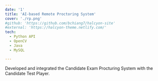 ```yaml
---
date: '1'
title: 'AI-based Remote Proctoring System'
cover: './rp.png'
#github: 'https://github.com/bchiang7/halcyon-site'
#external: 'https://halcyon-theme.netlify.com/'
tech:
  - Python API
  - OpenCV
  - Java
  - MySQL

---
```


Developed and integrated the Candidate Exam Procturing System with the Candidate Test Player. 


<!-- ---
date: '1'
title: 'Halcyon Theme'
cover: './halcyon.png'
github: 'https://github.com/bchiang7/halcyon-site'
external: 'https://halcyon-theme.netlify.com/'
tech:
  - VS Code
  - Sublime Text
  - Atom
  - iTerm2
  - Hyper
---

A minimal, dark blue theme for VS Code, Sublime Text, Atom, iTerm, and more. Available on [Visual Studio Marketplace](https://marketplace.visualstudio.com/items?itemName=brittanychiang.halcyon-vscode), [Package Control](https://packagecontrol.io/packages/Halcyon%20Theme), [Atom Package Manager](https://atom.io/themes/halcyon-syntax), and [npm](https://www.npmjs.com/package/hyper-halcyon-theme). -->
